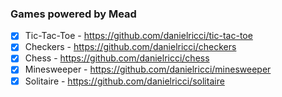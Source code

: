### Games powered by Mead

- [x] Tic-Tac-Toe - https://github.com/danielricci/tic-tac-toe
- [x] Checkers - https://github.com/danielricci/checkers
- [x] Chess - https://github.com/danielricci/chess
- [x] Minesweeper - https://github.com/danielricci/minesweeper
- [x] Solitaire - https://github.com/danielricci/solitaire
